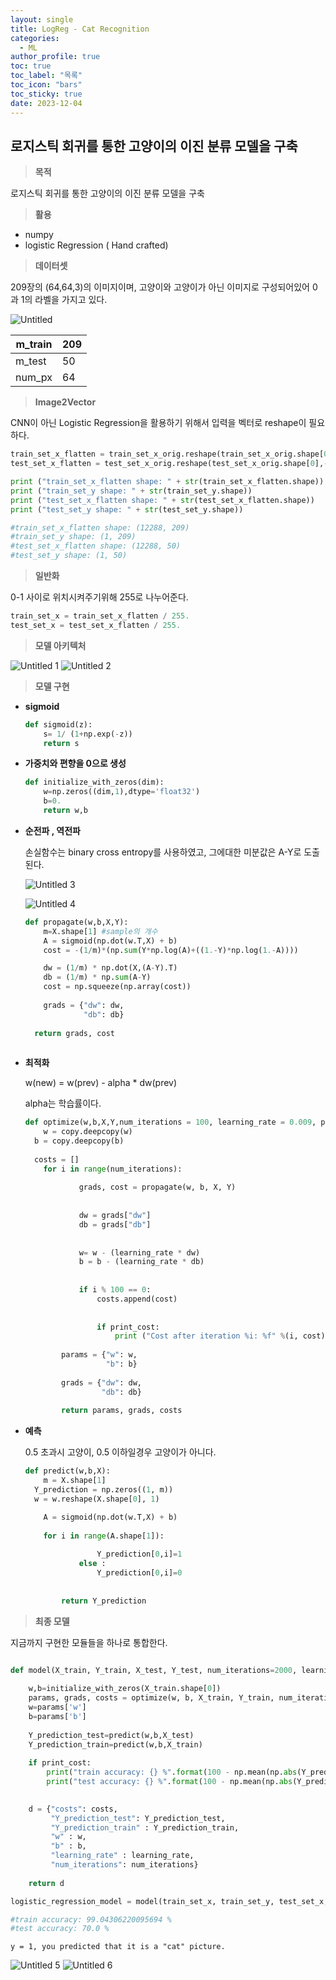 ```yaml
---
layout: single
title: LogReg - Cat Recognition
categories:
  - ML
author_profile: true
toc: true
toc_label: "목록"
toc_icon: "bars"
toc_sticky: true
date: 2023-12-04
---
```


## 로지스틱 회귀를 통한 고양이의 이진 분류 모델을 구축

> **목적**
> 

로지스틱 회귀를 통한 고양이의 이진 분류 모델을 구축

> **활용**
> 
- numpy
- logistic Regression ( Hand crafted)

> **데이터셋**
> 

209장의 (64,64,3)의 이미지이며, 고양이와 고양이가 아닌 이미지로 구성되어있어 0과 1의 라벨을 가지고 있다.

![Untitled](https://github.com/Jongwon0280/Jongwon0280.github.io/assets/56438131/c4844e90-6562-47f8-9d41-b7b19ecef40c)

| m_train | 209 |
| --- | --- |
| m_test | 50 |
| num_px | 64 |

> **Image2Vector**
> 

CNN이 아닌 Logistic Regression을 활용하기 위해서 입력을 벡터로 reshape이 필요하다.

```python
train_set_x_flatten = train_set_x_orig.reshape(train_set_x_orig.shape[0],-1).T
test_set_x_flatten = test_set_x_orig.reshape(test_set_x_orig.shape[0],-1).T

print ("train_set_x_flatten shape: " + str(train_set_x_flatten.shape))
print ("train_set_y shape: " + str(train_set_y.shape))
print ("test_set_x_flatten shape: " + str(test_set_x_flatten.shape))
print ("test_set_y shape: " + str(test_set_y.shape))

#train_set_x_flatten shape: (12288, 209)
#train_set_y shape: (1, 209)
#test_set_x_flatten shape: (12288, 50)
#test_set_y shape: (1, 50)
```

> **일반화**
> 

0-1 사이로 위치시켜주기위해 255로 나누어준다.

```python
train_set_x = train_set_x_flatten / 255.
test_set_x = test_set_x_flatten / 255.
```

> **모델 아키텍처**
> 

![Untitled 1](https://github.com/Jongwon0280/Jongwon0280.github.io/assets/56438131/47583f50-b3db-403e-9a9c-1b932543a9a8)
![Untitled 2](https://github.com/Jongwon0280/Jongwon0280.github.io/assets/56438131/6c5a6a8a-0214-47cc-ab00-b64215cabb47)

> **모델 구현**
> 

- **sigmoid**
    
    ```python
    def sigmoid(z):
    	s= 1/ (1+np.exp(-z))
    	return s
    
    ```
    
- **가중치와 편향을 0으로 생성**
    
    ```python
    def initialize_with_zeros(dim):
    	w=np.zeros((dim,1),dtype='float32')
    	b=0.
    	return w,b
    
    ```
    
- **순전파 , 역전파**
    
    손실함수는 binary cross entropy를 사용하였고, 그에대한 미분값은 A-Y로 도출된다.
    
    ![Untitled 3](https://github.com/Jongwon0280/Jongwon0280.github.io/assets/56438131/364c5e6b-6f97-4bdd-a036-7b08901a4503)
    
    ![Untitled 4](https://github.com/Jongwon0280/Jongwon0280.github.io/assets/56438131/84449717-fa03-4926-ab4d-23ec7ddd944f)
    
    ```python
    def propagate(w,b,X,Y):
    	m=X.shape[1] #sample의 개수
    	A = sigmoid(np.dot(w.T,X) + b)
    	cost = -(1/m)*(np.sum(Y*np.log(A)+((1.-Y)*np.log(1.-A))))
    
    	dw = (1/m) * np.dot(X,(A-Y).T)
    	db = (1/m) * np.sum(A-Y)
    	cost = np.squeeze(np.array(cost))
    	
    	grads = {"dw": dw,
                 "db": db}
        
      return grads, cost
    	
    ```
    
- **최적화**
    
    w(new) = w(prev) - alpha * dw(prev)
    
    alpha는 학습률이다.
    
    ```python
    def optimize(w,b,X,Y,num_iterations = 100, learning_rate = 0.009, print_cost=False):
    	w = copy.deepcopy(w)
      b = copy.deepcopy(b)
        
      costs = []
    	for i in range(num_iterations):
    	        
    	        grads, cost = propagate(w, b, X, Y)
    	        
    	       
    	        dw = grads["dw"]
    	        db = grads["db"]
    	        
    	        
    	        w= w - (learning_rate * dw)
    	        b = b - (learning_rate * db)
    	        
    	        
    	        if i % 100 == 0:
    	            costs.append(cost)
    	        
    	         
    	            if print_cost:
    	                print ("Cost after iteration %i: %f" %(i, cost))
    	    
    	    params = {"w": w,
    	              "b": b}
    	    
    	    grads = {"dw": dw,
    	             "db": db}
    	    
    	    return params, grads, costs
    ```
    
- **예측**
    
    0.5 초과시 고양이, 0.5 이하일경우 고양이가 아니다.
    
    ```python
    def predict(w,b,X):
    	m = X.shape[1]
      Y_prediction = np.zeros((1, m))
      w = w.reshape(X.shape[0], 1)
    
    	A = sigmoid(np.dot(w.T,X) + b)
    	
    	for i in range(A.shape[1]):
    	       
    	            Y_prediction[0,i]=1
    	        else :
    	            Y_prediction[0,i]=0
    	        
    	        
    	    return Y_prediction
    ```
    

> **최종 모델**
> 

지금까지 구현한 모듈들을 하나로 통합한다.

```python

def model(X_train, Y_train, X_test, Y_test, num_iterations=2000, learning_rate=0.5, print_cost=False):
    
    w,b=initialize_with_zeros(X_train.shape[0])
    params, grads, costs = optimize(w, b, X_train, Y_train, num_iterations=num_iterations, learning_rate=learning_rate, print_cost=print_cost)
    w=params['w']
    b=params['b']
    
    Y_prediction_test=predict(w,b,X_test)
    Y_prediction_train=predict(w,b,X_train)
   
    if print_cost:
        print("train accuracy: {} %".format(100 - np.mean(np.abs(Y_prediction_train - Y_train)) * 100))
        print("test accuracy: {} %".format(100 - np.mean(np.abs(Y_prediction_test - Y_test)) * 100))

    
    d = {"costs": costs,
         "Y_prediction_test": Y_prediction_test, 
         "Y_prediction_train" : Y_prediction_train, 
         "w" : w, 
         "b" : b,
         "learning_rate" : learning_rate,
         "num_iterations": num_iterations}
    
    return d

logistic_regression_model = model(train_set_x, train_set_y, test_set_x, test_set_y, num_iterations=2000, learning_rate=0.005, print_cost=True)

#train accuracy: 99.04306220095694 %
#test accuracy: 70.0 %
```

`y = 1, you predicted that it is a "cat" picture.`

![Untitled 5](https://github.com/Jongwon0280/Jongwon0280.github.io/assets/56438131/5b2218bc-f13c-4c5b-b8f0-93898aa92ebb)
![Untitled 6](https://github.com/Jongwon0280/Jongwon0280.github.io/assets/56438131/4766bbd6-b469-40cc-8ecc-ccb4742e2852)
